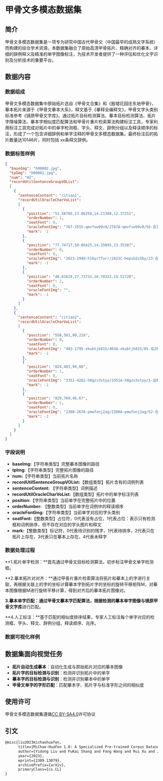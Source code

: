 # 甲骨文多模态数据集
## 简介
甲骨文多模态数据集是一项专为研究中国古代甲骨文（中国最早的成熟文字系统）而构建的综合学术资源。本数据集融合了原始高清甲骨拓片、精确对⻬的摹本、详细的辞例释义及精准的单字图像标注，为技术开发者提供了一种评估和优化文字识别及分析技术的重要平台。
## 数据内容
### 数据组成
甲骨文多模态数据集中原始拓片选自《甲骨文合集》和《殷墟花园庄东地甲骨》，摹本拓片来源于《甲骨文摹本大系》，释文基于《摹释全编释文》，甲骨文字头类别标准参考《镜原甲骨文字库》。通过拓片目标检测算法、摹本目标检测算法、拓片字降噪算法、摹本字相似度匹配算法和甲骨片重片检索算法构建标注工具，专家利用标注工具完成对拓片中的单字检测框、字头、释文、辞例分组以及释读顺序的标注，形成了一个包含详细辞例和单字注释的甲骨文多模态数据集。最终标注后的拓片数量达10146片，同时包括 xx条释文辞例。
### 数据标签样例
```json
{
  "baseImg": "h00002.jpg",
  "tpImg": "h00002.jpg",
  "num": "H2",
  "recordUtilSentenceGroupVOList":
  [
    {
      "sentenceContent": "citiao1",
      "recordUtilOracleCharVoList":
      [
        {
          "position": "51.58785,13.06258,14.21308,12.37251",
          "orderNumber": 1,
          "seatFont": 0,
          "oracleFontImg": "767-3555-qmvfvw99v9/2767A-qmvfvw99v9/56-合28450-96g45i4vyv.png",
          "mark": -1
        },
        {
          "position": "77.74717,50.06425,14.35095,13.35387",
          "orderNumber": 0,
          "seatFont": 0,
          "oracleFontImg": "2623-2940-h16yr7furr/2623C-hepub2s5by/23-合19667-xwmem00mse.png",
          "mark": -1
        },
        {
          "position": "48.61629,27.73732,16.70322,19.51720",
          "orderNumber": 2,
          "seatFont": 0,
          "oracleFontImg": "",
          "mark": -1
        }
      ]
    },
    {
      "sentenceContent": "citiao2",
      "recordUtilOracleCharVoList":
      [
        {
          "position": "558,581,80,218",
          "orderNumber": 0,
          "seatFont": 0,
          "oracleFontImg": "403-1795-xkubtjk815/403A-xkubtjk815/85-屯2666-zew5f9wok4.png",
          "mark": -1
        },
        {
          "position": "824,483,94,88",
          "orderNumber": 1,
          "seatFont": 0,
          "oracleFontImg": "3351-4282-h0gzv3styy/3351A-h0gzv3styy/1-诂林3348-h0gzv3styy.png",
          "mark": -1
        },
        {
          "position": "829,769,46,67",
          "orderNumber": 2,
          "seatFont": 0,
          "oracleFontImg": "2380-2678-pmwfonj2ag/2380A-pmwfonj2ag/52-合22135-0sl1gs9vt8.png",
          "mark": -1
        }
      ]
    }
  ]
}
```
### 字段说明
- **baseImg:**【字符串类型】完整摹本图像的路径
- **tpImg:**【字符串类型】完整拓片图像的路径
- **num:**【字符串类型】当前拓片名称
- **recordUtilSentenceGroupVOList:**【数组类型】拓片含有的词例列表
- **sentenceContent:** 【字符串类型】词例描述
- **recordUtilOracleCharVoList:**【数组类型】拓片中的单字标注列表
- **position:**【字符串类型】当前单字在完整拓片中的位置
- **orderNumber:** 【整数类型】当前单字在词例中的释读顺序
- **oracleFontImg:**【字符串类型】当前单字对应的字头类别
- **seatFont:**【整数类型】占位符，0代表没有占位，1代表占位：表示只有检测框和词例排序，但不存在对应的字头图片和释文
- **mark:**【整数类型】标记符，0代表待识别的残字，1代表待排序，2代表只在拓片上存在，3代表只在摹本上存在，4代表未释字

### 数据处理过程
  **1.拓片单字检测：**首先通过甲骨文目标检测算法，初步标注甲骨文单字检测框。

  **2.摹本拓片对对齐：**通过甲骨片重片检索算法将拓片和摹本上的字进行关联，再根据关联上的字的坐标计算摹本字到拓片字的坐标的旋转平移矩阵M，对摹本图像根据M进行旋转平移计算，得到对齐后的摹本拓片图像对。

  **3.摹本单字匹配：**通过甲骨文摹本字匹配算法，根据检测的摹本单字图像与**镜原甲骨文字库**进行匹配。

  **4.人工标注：**基于匹配的相似度排序结果，专家人工标注每个单字对应的检测框、字头、释文、辞例分组、释读顺序、兆序。

### 数据可视化样例



 



## 数据集面向视觉任务

- **拓片自动生成摹本**：自动化生成与原始拓片对应的摹本图像
- **拓片字的目标检测与识别**：检测并识别拓片中的单字
- **摹本字的目标检测与识别**：检测并识别摹本中的单字
- **甲骨文单字的字形匹配**：匹配摹本字、拓片字与标准字形之间的相似度

## 使用许可

甲骨文多模态数据集遵循[CC BY-SA4.0](https://creativecommons.org/licenses/by-sa/4.0/)许可协议

## 引文

```latex
@misc{liu2023michaohuafen,
      title={MiChao-HuaFen 1.0: A Specialized Pre-trained Corpus Dataset for Domain-specific Large Models}, 
      author={Yidong Liu and FuKai Shang and Fang Wang and Rui Xu and Jun Wang and Wei Li and Yao Li and Conghui He},
      year={2023},
      eprint={2309.13079},
      archivePrefix={arXiv},
      primaryClass={cs.CL}
}
```

